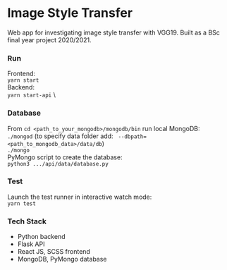 # Image Style Transfer

Web app for investigating image style transfer with VGG19. Built as a BSc final year project 2020/2021.

### Run
Frontend: \
`yarn start` \
Backend: \
`yarn start-api` \

### Database
From `cd <path_to_your_mongodb>/mongodb/bin` run local MongoDB: \
`./mongod` (to specify data folder add: ` --dbpath=<path_to_mongodb_data>/data/db`) \
`./mongo` \
PyMongo script to create the database: \
`python3 .../api/data/database.py`

### Test
Launch the test runner in interactive watch mode: \
`yarn test`

### Tech Stack
- Python backend
- Flask API
- React JS, SCSS frontend
- MongoDB, PyMongo database